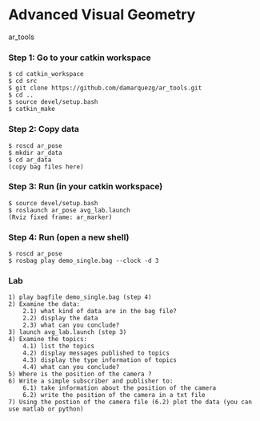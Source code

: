 # Advanced Visual Geometry
ar_tools

### Step 1: Go to your catkin workspace
```
$ cd catkin_workspace
$ cd src
$ git clone https://github.com/damarquezg/ar_tools.git
$ cd ..
$ source devel/setup.bash
$ catkin_make
```
### Step 2: Copy data
```
$ roscd ar_pose
$ mkdir ar_data
$ cd ar_data
(copy bag files here)
```
### Step 3: Run (in your catkin workspace)
```
$ source devel/setup.bash
$ roslaunch ar_pose avg_lab.launch
(Rviz fixed frame: ar_marker)
```
### Step 4: Run (open a new shell)
```
$ roscd ar_pose
$ rosbag play demo_single.bag --clock -d 3
```
### Lab
```
1) play bagfile demo_single.bag (step 4)
2) Examine the data: 
    2.1) what kind of data are in the bag file?
    2.2) display the data
    2.3) what can you conclude?
3) launch avg_lab.launch (step 3)
4) Examine the topics:
    4.1) list the topics
    4.2) display messages published to topics
    4.3) display the type information of topics
    4.4) what can you conclude?
5) Where is the position of the camera ?
6) Write a simple subscriber and publisher to:
    6.1) take information about the position of the camera 
    6.2) write the position of the camera in a txt file
7) Using the postion of the camera file (6.2) plot the data (you can use matlab or python)
```

